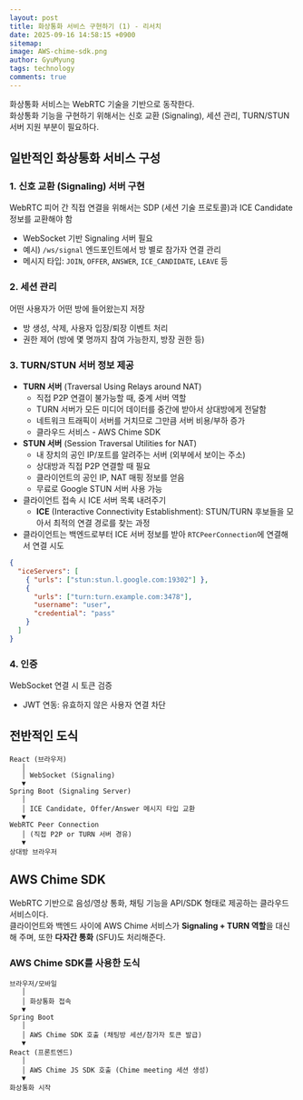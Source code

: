 ```yaml
---
layout:	post
title: 화상통화 서비스 구현하기 (1) - 리서치
date: 2025-09-16 14:58:15 +0900
sitemap: 
image: AWS-chime-sdk.png
author: GyuMyung
tags: technology
comments: true
---
```

화상통화 서비스는 WebRTC 기술을 기반으로 동작한다.<br>
화상통화 기능을 구현하기 위해서는 신호 교환 (Signaling), 세션 관리, TURN/STUN 서버 지원 부분이 필요하다.

## 일반적인 화상통화 서비스 구성
### 1. 신호 교환 (Signaling) 서버 구현
WebRTC 피어 간 직접 연결을 위해서는 SDP (세션 기술 프로토콜)과 ICE Candidate 정보를 교환해야 함
- WebSocket 기반 Signaling 서버 필요
- 예시) `/ws/signal` 엔드포인트에서 방 별로 참가자 연결 관리
- 메시지 타입: `JOIN`, `OFFER`, `ANSWER`, `ICE_CANDIDATE`, `LEAVE` 등

### 2. 세션 관리
어떤 사용자가 어떤 방에 들어왔는지 저장
- 방 생성, 삭제, 사용자 입장/퇴장 이벤트 처리
- 권한 제어 (방에 몇 명까지 참여 가능한지, 방장 권한 등)

### 3. TURN/STUN 서버 정보 제공
- **TURN 서버** (Traversal Using Relays around NAT)
    - 직접 P2P 연결이 불가능할 때, 중계 서버 역할
    - TURN 서버가 모든 미디어 데이터를 중간에 받아서 상대방에게 전달함
    - 네트워크 트래픽이 서버를 거치므로 그만큼 서버 비용/부하 증가
    - 클라우드 서비스 - AWS Chime SDK
- **STUN 서버** (Session Traversal Utilities for NAT)
    - 내 장치의 공인 IP/포트를 알려주는 서버 (외부에서 보이는 주소)
    - 상대방과 직접 P2P 연결할 때 필요
    - 클라이언트의 공인 IP, NAT 매핑 정보를 얻음
    - 무료로 Google STUN 서버 사용 가능
- 클라이언트 접속 시 ICE 서버 목록 내려주기
    - **ICE** (Interactive Connectivity Establishment): STUN/TURN 후보들을 모아서 최적의 연결 경로를 찾는 과정
- 클라이언트는 백엔드로부터 ICE 서버 정보를 받아 `RTCPeerConnection`에 연결해서 연결 시도

```json
{
  "iceServers": [
    { "urls": ["stun:stun.l.google.com:19302"] },
    {
      "urls": ["turn:turn.example.com:3478"],
      "username": "user",
      "credential": "pass"
    }
  ]
}
```

### 4. 인증
WebSocket 연결 시 토큰 검증
- JWT 연동: 유효하지 않은 사용자 연결 차단

## 전반적인 도식
```
React (브라우저)
   │
   │ WebSocket (Signaling)
   ▼
Spring Boot (Signaling Server)
   │
   │ ICE Candidate, Offer/Answer 메시지 타입 교환
   ▼
WebRTC Peer Connection
   │ (직접 P2P or TURN 서버 경유)
   ▼
상대방 브라우저
```

## AWS Chime SDK
WebRTC 기반으로 음성/영상 통화, 채팅 기능을 API/SDK 형태로 제공하는 클라우드 서비스이다.<br>
클라이언트와 백엔드 사이에 AWS Chime 서비스가 **Signaling + TURN 역할**을 대신해 주며, 또한 **다자간 통화** (SFU)도 처리해준다.

### AWS Chime SDK를 사용한 도식
```
브라우저/모바일
   │
   │ 화상통화 접속
   ▼
Spring Boot
   │
   │ AWS Chime SDK 호출 (채팅방 세션/참가자 토큰 발급)
   ▼
React (프론트엔드)
   │
   │ AWS Chime JS SDK 호출 (Chime meeting 세션 생성)
   ▼
화상통화 시작
```
